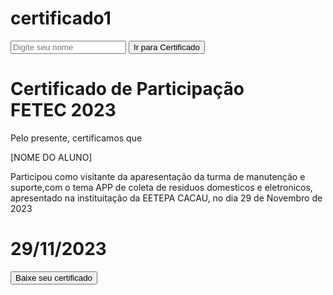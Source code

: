 # certificado1
<html lang="pt">
<head>
  <meta charset="UTF-8">
  <meta name="viewport" content="width=device-width, initial-scale=1.0">
  <title>certificado</title>
  <link rel="stylesheet" type="text/css" href="certificado.css"/>
  
</head>

<body>
  <div class="formulario">
  <form action=""></form>
<input type="text" placeholder="Digite seu nome">
<button id="certificado">Ir para Certificado</button>
</div>
  <div class="certificate">
    <h1 class="title">Certificado de Participação  <br/> FETEC  2023</h1>
    <p>Pelo presente, certificamos que</p>
    <p class="student-name">[NOME DO ALUNO]</p>
    <p>Participou como visitante da aparesentação da turma de manutenção e suporte,com o tema APP de coleta de residuos domesticos e eletronicos, apresentado na instituitação da EETEPA CACAU, no dia 29 de Novembro de 2023  </p>
    <div class="data"><h1 class="date">29/11/2023</h1></div>
  </div>
  <div class="botao">
  <button id="button">Baixe seu certificado</button>
</div>
</body>
<script src="certificado.js"></script>
</html>
